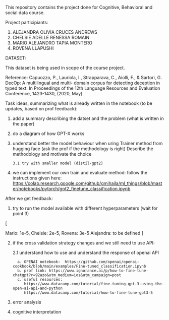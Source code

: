 This repository contains the project done for Cognitive, Behavioral and social data course. 

Project participiants:

1. ALEJANDRA OLIVIA CRUCES ANDREWS
2. CHELSIE ADELLE RENESSA ROMAIN
3. MARIO ALEJANDRO TAPIA MONTERO
4. ROVENA LLAPUSHI

DATASET:

This dataset is being used in scope of the course project. 


Reference: Capuozzo, P., Lauriola, I., Strapparava, C., Aiolli, F., & Sartori, G. DecOp: A multilingual and multi-
domain corpus for detecting deception in typed text. In Proceedings of the 12th Language Resources and Evaluation Conference, 1423-1430, (2020, May)



Task ideas, summarizing what is already written in the notebook (to be updates, based on prof feedback):

1. add a summary describing the datset and the problem (what is written in the paper)
2. do a diagram of how GPT-X works
3. understand better the model behaviour when uring Trainer method from hugging face (ask the prof if the methodology is right)  Describe the methodology and motivate the choice
   
       3.1 try with smaller model (distil-gpt2)
   
4. we can implement our own train and evaluate method: follow the instructions given here:   https://colab.research.google.com/github/gmihaila/ml_things/blob/master/notebooks/pytorch/gpt2_finetune_classification.ipynb

After we get feedback:

1. try to run the model available with different hyperparameters (wait for point 3)

[

Mario: 1e-5,
Chelsie: 2e-5,
Rovena: 3e-5
Alejandra: to be defined
]


2. if the cross validation strategy changes and we still need to use API:
   
    2.1 understand how to use and understand the response of openai API
   
         a. OPENAI notebook:  https://github.com/openai/openai-cookbook/blob/main/examples/Fine-tuned_classification.ipynb
         b. prof link: https://www.ignorance.ai/p/how-to-fine-tune-chatgpt?r=92azo&utm_medium=ios&utm_campaign=post
         c. useful resources: 
            https://www.datacamp.com/tutorial/fine-tuning-gpt-3-using-the-open-ai-api-and-python
            https://www.datacamp.com/tutorial/how-to-fine-tune-gpt3-5
   
 4. error analysis

    
 5. cognitive interpretation
   

